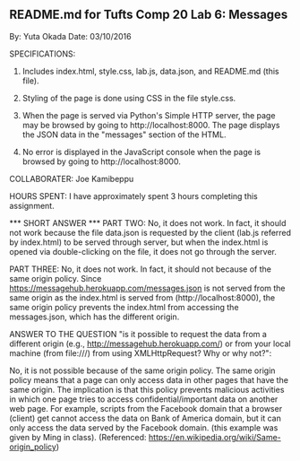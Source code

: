 ## README.md for Tufts Comp 20 Lab 6: Messages
By: Yuta Okada
Date: 03/10/2016


SPECIFICATIONS:

1. Includes index.html, style.css, lab.js, data.json, and README.md 
(this file).

2. Styling of the page is done using CSS in the file style.css.

3. When the page is served via Python's Simple HTTP server, the page may 
be browsed by going to http://localhost:8000. The page displays the JSON 
data in the "messages" section of the HTML.

4. No error is displayed in the JavaScript console when the page is 
browsed by going to http://localhost:8000.


COLLABORATER:
Joe Kamibeppu


HOURS SPENT:
I have approximately spent 3 hours completing this assignment.


*** SHORT ANSWER ***
PART TWO:
No, it does not work. In fact, it should not work because the file 
data.json is requested by the client (lab.js referred by index.html) to 
be served through server, but when the index.html is opened via
double-clicking on the file, it does not go through the server.

PART THREE:
No, it does not work. In fact, it should not because of the same origin 
policy. Since https://messagehub.herokuapp.com/messages.json is not 
served from the same origin as the index.html is served from 
(http://localhost:8000), the same origin policy prevents the 
index.html from accessing the messages.json, which has the different 
origin.


ANSWER TO THE QUESTION "is it possible to request the data from a different origin (e.g., http://messagehub.herokuapp.com/) or from your local machine (from file:///) from using XMLHttpRequest? Why or why not?":

No, it is not possible because of the same origin policy. The same origin
policy means that a page can only access data in other pages that have 
the same origin. The implication is that this policy prevents malicious 
activities in which one page tries to access confidential/important
data on another web page. For example, scripts from the Facebook 
domain that a browser (client) get cannot access the data on Bank of 
America domain, but it can only access the data served by the 
Facebook domain. (this example was given by Ming in class).
(Referenced: https://en.wikipedia.org/wiki/Same-origin_policy)